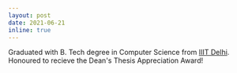 ```yaml
---
layout: post
date: 2021-06-21
inline: true
---
```


Graduated with B. Tech degree in Computer Science from <a href="https://iiitd.ac.in/">IIIT Delhi</a>. <br>Honoured to recieve the Dean's Thesis Appreciation Award!